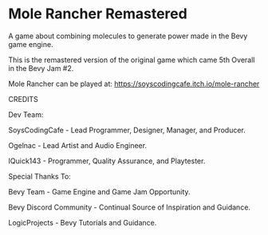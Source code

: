 # Mole Rancher Remastered
A game about combining molecules to generate power made in the Bevy game engine.

This is the remastered version of the original game which came 5th Overall in the Bevy Jam #2.

Mole Rancher can be played at: https://soyscodingcafe.itch.io/mole-rancher

CREDITS

Dev Team:

SoysCodingCafe - Lead Programmer, Designer, Manager, and Producer.

Ogelnac - Lead Artist and Audio Engineer.

IQuick143 - Programmer, Quality Assurance, and Playtester.



Special Thanks To:

Bevy Team - Game Engine and Game Jam Opportunity.

Bevy Discord Community - Continual Source of Inspiration and Guidance.

LogicProjects - Bevy Tutorials and Guidance.